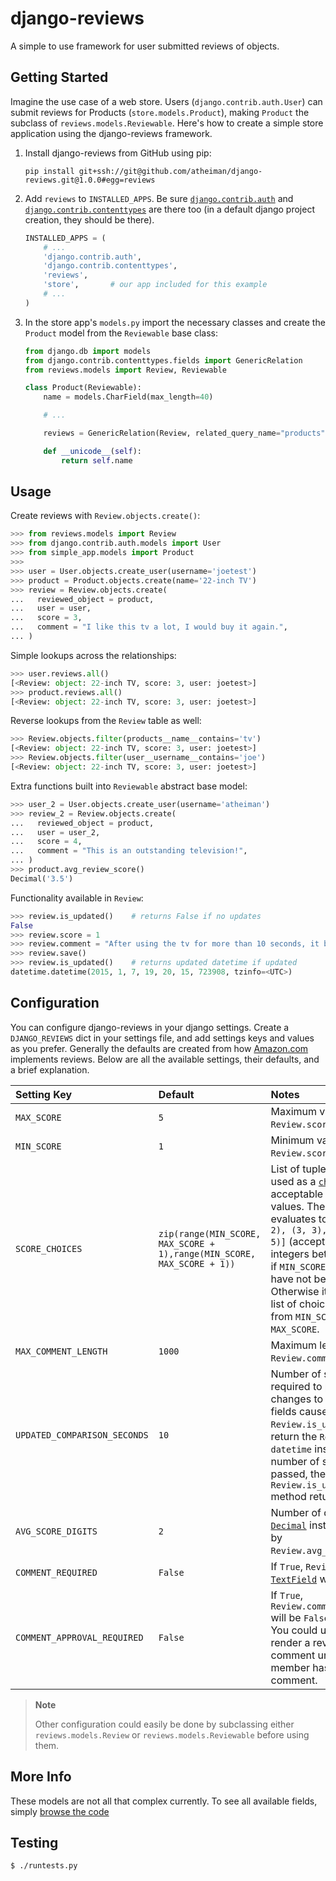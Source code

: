 # django-reviews

A simple to use framework for user submitted reviews of objects.



## Getting Started

Imagine the use case of a web store. Users (`django.contrib.auth.User`) can submit reviews for Products (`store.models.Product`), making `Product` the subclass of `reviews.models.Reviewable`. Here's how to create a simple store application using the django-reviews framework.

1.  Install django-reviews from GitHub using pip:

    `pip install git+ssh://git@github.com/atheiman/django-reviews.git@1.0.0#egg=reviews`

1.  Add `reviews` to `INSTALLED_APPS`. Be sure [`django.contrib.auth`](https://docs.djangoproject.com/en/1.7/ref/contrib/auth/) and [`django.contrib.contenttypes`](https://docs.djangoproject.com/en/1.7/ref/contrib/contenttypes/) are there too (in a default django project creation, they should be there).

    ```python
    INSTALLED_APPS = (
        # ...
        'django.contrib.auth',
        'django.contrib.contenttypes',
        'reviews',
        'store',       # our app included for this example
        # ...
    )
    ```

1.  In the store app's `models.py` import the necessary classes and create the `Product` model from the `Reviewable` base class:

    ```python
    from django.db import models
    from django.contrib.contenttypes.fields import GenericRelation
    from reviews.models import Review, Reviewable

    class Product(Reviewable):
        name = models.CharField(max_length=40)

        # ...

        reviews = GenericRelation(Review, related_query_name="products")

        def __unicode__(self):
            return self.name
    ```



## Usage

Create reviews with `Review.objects.create()`:

```python
>>> from reviews.models import Review
>>> from django.contrib.auth.models import User
>>> from simple_app.models import Product
>>>
>>> user = User.objects.create_user(username='joetest')
>>> product = Product.objects.create(name='22-inch TV')
>>> review = Review.objects.create(
...   reviewed_object = product,
...   user = user,
...   score = 3,
...   comment = "I like this tv a lot, I would buy it again.",
... )
```

Simple lookups across the relationships:

```python
>>> user.reviews.all()
[<Review: object: 22-inch TV, score: 3, user: joetest>]
>>> product.reviews.all()
[<Review: object: 22-inch TV, score: 3, user: joetest>]
```

Reverse lookups from the `Review` table as well:

```python
>>> Review.objects.filter(products__name__contains='tv')
[<Review: object: 22-inch TV, score: 3, user: joetest>]
>>> Review.objects.filter(user__username__contains='joe')
[<Review: object: 22-inch TV, score: 3, user: joetest>]
```

Extra functions built into `Reviewable` abstract base model:

```python
>>> user_2 = User.objects.create_user(username='atheiman')
>>> review_2 = Review.objects.create(
...   reviewed_object = product,
...   user = user_2,
...   score = 4,
...   comment = "This is an outstanding television!",
... )
>>> product.avg_review_score()
Decimal('3.5')
```

Functionality available in `Review`:

```python
>>> review.is_updated()    # returns False if no updates
False
>>> review.score = 1
>>> review.comment = "After using the tv for more than 10 seconds, it broke."
>>> review.save()
>>> review.is_updated()    # returns updated datetime if updated
datetime.datetime(2015, 1, 7, 19, 20, 15, 723908, tzinfo=<UTC>)
```



## Configuration

You can configure django-reviews in your django settings. Create a `DJANGO_REVIEWS` dict in your settings file, and add settings keys and values as you prefer. Generally the defaults are created from how [Amazon.com](http://www.amazon.com/) implements reviews. Below are all the available settings, their defaults, and a brief explanation.

| Setting Key                  | Default | Notes                                            |
| :--------------------------- | :------ | :----------------------------------------------- |
| `MAX_SCORE`                  | `5`     | Maximum value of `Review.score`.                 |
| `MIN_SCORE`                  | `1`     | Minimum value of `Review.score`.                 |
| `SCORE_CHOICES`              | `zip(range(MIN_SCORE, MAX_SCORE + 1),range(MIN_SCORE, MAX_SCORE + 1))` | List of tuple pairs to be used as a [`choices`](https://docs.djangoproject.com/en/1.7/ref/models/fields/#choices) list of acceptable `Review.score` values. The default evaluates to `[(1, 1), (2, 2), (3, 3), (4, 4), (5, 5)]` (accepts user input of integers between 1 and 5) if `MIN_SCORE` and `MAX_SCORE` have not been changed. Otherwise it will generate a list of choices as integers from `MIN_SCORE` to `MAX_SCORE`. |
| `MAX_COMMENT_LENGTH`         | `1000`  | Maximum length of `Review.comment` [`TextField`](https://docs.djangoproject.com/en/1.7/ref/models/fields/#textfield). |
| `UPDATED_COMPARISON_SECONDS` | `10`    | Number of seconds required to pass before changes to any `Review` fields cause `Review.is_updated()` to return the `Review.update` `datetime` instance. If the number of seconds has not passed, the `Review.is_updated()` method returns `False`. |
| `AVG_SCORE_DIGITS`           | `2`     | Number of digits in the [`Decimal`](https://docs.python.org/2/library/decimal.html) instance returned by `Review.avg_review_score()`. |
| `COMMENT_REQUIRED`           | `False` | If `True`, `Review.comment` [`TextField`](https://docs.djangoproject.com/en/1.7/ref/models/fields/#textfield) will be required. |
| `COMMENT_APPROVAL_REQUIRED`  | `False` | If `True`, `Review.comment_approved` will be `False` by default. You could use this to render a review without its comment until a staff member has approved the comment. |

> **Note**
>
> Other configuration could easily be done by subclassing either `reviews.models.Review` or `reviews.models.Reviewable` before using them.



## More Info

These models are not all that complex currently. To see all available fields, simply [browse the code](https://github.com/atheiman/django-reviews/blob/master/reviews/models.py)



## Testing

```shell
$ ./runtests.py
```
